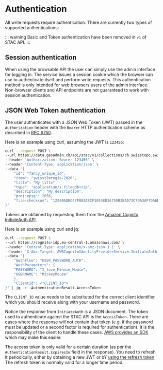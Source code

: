 # Authentication

All write requests require authentication. There are currently two types of supported authentications:

::: warning
Basic and Token authentication have been removed in `v1` of STAC API.
:::

## Session authentication

When using the browsable API the user can simply use the admin interface for logging in.
The service issues a session cookie which the browser can use to authenticate itself and perform write requests.
This authentication method is only intended for web browsers users of the admin interface.
Non-browser clients and API endpoints are not guaranteed to work with session authentication.

## JSON Web Token authentication

The user authenticates with a JSON Web Token (JWT) passed in the
`Authorization` header with the `Bearer` HTTP authentication scheme as
described in
[RFC 6750](https://datatracker.ietf.org/doc/html/rfc6750#section-2.1).

Here is an example using curl, assuming the JWT is `123456`:

```bash
curl --request POST \
--url https://data.geoadmin.ch/api/stac/v1/collections/ch.swisstopo.swisstlmregio/items/swisstlmregio-2020/assets \
--header 'Authorization: Bearer 123456' \
--header 'Content-Type: application/json' \
--data '{
    "id": "fancy_unique_id",
    "item": "swisstlmregio-2020",
    "title": "My title",
    "type": "application/x.filegdb+zip",
    "description": "My description",
    "proj:epsg": 2056,
    "file:checksum": "12200ADEC47F803A8CF1055ED36750B3BA573C79A3AF7DA6D6F5A2AED03EA16AF3BC"
}'
```

Tokens are obtained by requesting them from the
[Amazon Cognito InitiateAuth API](https://docs.aws.amazon.com/cognito-user-identity-pools/latest/APIReference/API_InitiateAuth.html).

Here is an example using curl and jq:

```bash
curl --request POST \
--url https://cognito-idp.eu-central-1.amazonaws.com/ \
--header 'Content-Type: application/x-amz-json-1.1' \
--header 'X-Amz-Target: AWSCognitoIdentityProviderService.InitiateAuth' \
--data '{
    "AuthFlow": "USER_PASSWORD_AUTH",
    "AuthParameters": {
    "PASSWORD": "I_love_Minnie_Mouse",
    "USERNAME": "MickeyMouse"
    },
    "ClientId": <"CLIENT_ID">
}' | jq -r .AuthenticationResult.AccessToken
```

The `CLIENT_ID` value needs to be substituted for the correct client
identifier which you should receive along with your username and password.

Notice the response from `InitiateAuth` is a JSON document. The token used
to authenticate against the STAC API is the `AccessToken`. There are cases
where the response will not contain that token (e.g. if the password must
be updated or a second factor is required for authentication). It is the
responsibility of the client to handle these cases.
[AWS provides an SDK](https://aws.amazon.com/developer/tools/) which may
make this easier.

The access token is only valid for a certain duration (as per the `AuthenticationResult.ExpiresIn` field in the response). You need to refresh it periodically, either by obtaining a new JWT or bY [using the refresh token](https://docs.aws.amazon.com/cognito/latest/developerguide/amazon-cognito-user-pools-using-the-refresh-token.html).
The refresh token is normally valid for a longer time period.
